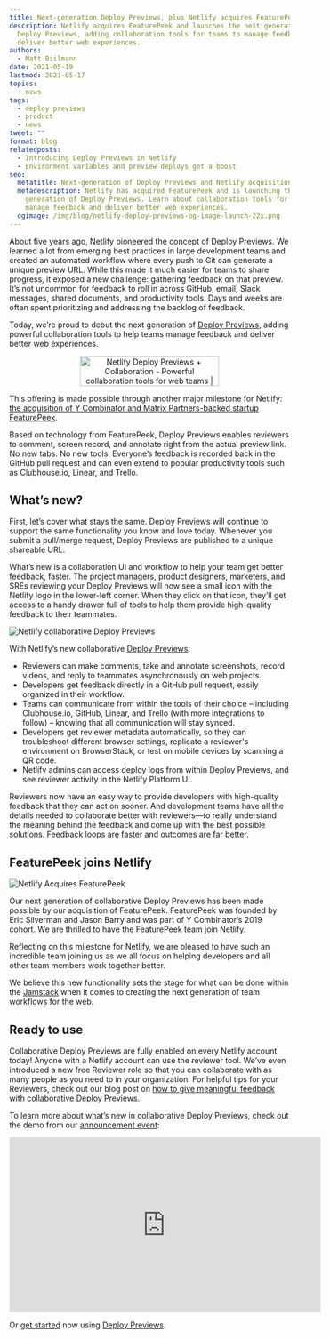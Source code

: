 ```yaml
---
title: Next-generation Deploy Previews, plus Netlify acquires FeaturePeek
description: Netlify acquires FeaturePeek and launches the next generation of
  Deploy Previews, adding collaboration tools for teams to manage feedback and
  deliver better web experiences.
authors:
  - Matt Biilmann
date: 2021-05-19
lastmod: 2021-05-17
topics:
  - news
tags:
  - deploy previews
  - product
  - news
tweet: ""
format: blog
relatedposts:
  - Introducing Deploy Previews in Netlify
  - Environment variables and preview deploys get a boost
seo:
  metatitle: Next-generation of Deploy Previews and Netlify acquisition of FeaturePeek
  metadescription: Netlify has acquired FeaturePeek and is launching the next
    generation of Deploy Previews. Learn about collaboration tools for teams to
    manage feedback and deliver better web experiences.
  ogimage: /img/blog/netlify-deploy-previews-og-image-launch-22x.png
---
```

About five years ago, Netlify pioneered the concept of Deploy Previews. We learned a lot from emerging best practices in large development teams and created an automated workflow where every push to Git can generate a unique preview URL. While this made it much easier for teams to share progress, it exposed a new challenge: gathering feedback on that preview. It’s not uncommon for feedback to roll in across GitHub, email, Slack messages, shared documents, and productivity tools. Days and weeks are often spent prioritizing and addressing the backlog of feedback.

Today, we’re proud to debut the next generation of [Deploy Previews](https://www.netlify.com/products/deploy-previews/), adding powerful collaboration tools to help teams manage feedback and deliver better web experiences.

<center> <a href="https://www.producthunt.com/posts/netlify-deploy-previews-collaboration?utm_source=badge-featured&utm_medium=badge&utm_souce=badge-netlify-deploy-previews-collaboration" target="_blank"><img src="https://api.producthunt.com/widgets/embed-image/v1/featured.svg?post_id=296496&theme=light" alt="Netlify Deploy Previews + Collaboration - Powerful collaboration tools for web teams | Product Hunt" style="width: 250px; height: 54px;" width="250" height="54" /></a> </center>

This offering is made possible through another major milestone for Netlify: [the acquisition of Y Combinator and Matrix Partners-backed startup FeaturePeek](https://www.netlify.com/press/netlify-acquires-featurepeek-and-launches-next-generation-of-deploy-previews-to-streamline-collaboration-for-web-teams).

Based on technology from FeaturePeek, Deploy Previews enables reviewers to comment, screen record, and annotate right from the actual preview link. No new tabs. No new tools. Everyone’s feedback is recorded back in the GitHub pull request and can even extend to popular productivity tools such as Clubhouse.io, Linear, and Trello.

## What’s new?

First, let’s cover what stays the same. Deploy Previews will continue to support the same functionality you know and love today. Whenever you submit a pull/merge request, Deploy Previews are published to a unique shareable URL.

What’s new is a collaboration UI and workflow to help your team get better feedback, faster. The project managers, product designers, marketers, and SREs reviewing your Deploy Previews will now see a small icon with the Netlify logo in the lower-left corner. When they click on that icon, they’ll get access to a handy drawer full of tools to help them provide high-quality feedback to their teammates.

![Netlify collaborative Deploy Previews](/img/blog/netlify-deploypreview-may-19-2021-9-am-pt.png "Next generation of Collaborative Deploy Previews")

With Netlify’s new collaborative [Deploy Previews](https://www.netlify.com/products/deploy-previews/):

* Reviewers can make comments, take and annotate screenshots, record videos, and reply to teammates asynchronously on web projects.
* Developers get feedback directly in a GitHub pull request, easily organized in their workflow.
* Teams can communicate from within the tools of their choice – including Clubhouse.io, GitHub, Linear, and Trello (with more integrations to follow) – knowing that all communication will stay synced.
* Developers get reviewer metadata automatically, so they can troubleshoot different browser settings, replicate a reviewer's environment on BrowserStack, or test on mobile devices by scanning a QR code.
* Netlify admins can access deploy logs from within Deploy Previews, and see reviewer activity in the Netlify Platform UI.

Reviewers now have an easy way to provide developers with high-quality feedback that they can act on sooner. And development teams have all the details needed to collaborate better with reviewers—to really understand the meaning behind the feedback and come up with the best possible solutions. Feedback loops are faster and outcomes are far better.

## FeaturePeek joins Netlify

![Netlify Acquires FeaturePeek](/img/blog/frame-1-1-.png "Netlify Acquires FeaturePeek")

Our next generation of collaborative Deploy Previews has been made possible by our acquisition of FeaturePeek. FeaturePeek was founded by Eric Silverman and Jason Barry and was part of Y Combinator’s 2019 cohort. We are thrilled to have the FeaturePeek team join Netlify.

Reflecting on this milestone for Netlify, we are pleased to have such an incredible team joining us as we all focus on helping developers and all other team members work together better.

We believe this new functionality sets the stage for what can be done within the [Jamstack](https://www.netlify.com/jamstack/) when it comes to creating the next generation of team workflows for the web.

## Ready to use

Collaborative Deploy Previews are fully enabled on every Netlify account today! Anyone with a Netlify account can use the reviewer tool. We’ve even introduced a new free Reviewer role so that you can collaborate with as many people as you need to in your organization. For helpful tips for your Reviewers, check out our blog post on [how to give meaningful feedback with collaborative Deploy Previews. ](https://www.netlify.com/blog/2021/05/19/give-meaningful-feedback-with-collaborative-deploy-previews/)

To learn more about what’s new in collaborative Deploy Previews, check out the demo from our [announcement event](https://www.netlify.com/events/product-reveal):

<iframe width="560" height="315" src="https://www.youtube.com/embed/c2TrTPoYxrc" title="YouTube video player" frameborder="0" allow="accelerometer; autoplay; clipboard-write; encrypted-media; gyroscope; picture-in-picture" allowfullscreen></iframe>

Or [get started](https://app.netlify.com/) now using [Deploy Previews](https://www.netlify.com/products/deploy-previews/).
